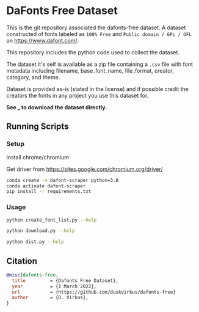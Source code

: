 # DaFonts Free Dataset

This is the git repository associated the dafonts-free dataset. A dataset constructed of fonts labeled as `100% Free` and `Public domain / GPL / OFL` on https://www.dafont.com/.

This repository includes the python code used to collect the dataset. 

The dataset it's self is available as a zip file containing a `.csv` file with font metadata including filename, base_font_name, file_format, creator, category, and theme. 

Dataset is provided as-is (stated in the license) and if possible credit the creators the fonts in any project you use this dataset for.

**See _ to download the dataset directly.**

## Running Scripts

### Setup

Install chrome/chromium

Get driver from https://sites.google.com/chromium.org/driver/

```bash
conda create -n dafont-scraper python=3.8
conda activate dafont-scraper
pip install -r requirements.txt
```

### Usage

```bash
python create_font_list.py --help
```

```bash
python download.py --help
```

```bash
python dist.py --help
```

## Citation

```bibtex
@misc{dafonts-free,
  title         = {Dafonts Free Dataset},
  year          = {1 March 2022},
  url           = {https://github.com/duskvirkus/dafonts-free}
  author        = {D. Virkus},
}
```

